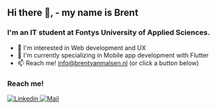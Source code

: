 ## Hi there 👋, - my name is Brent
### I'm an IT student at Fontys University of Applied Sciences.

- 👀 I'm interested in Web development and UX
- 🌱 I'm currently specializing in Mobile app development with Flutter
- 📫 Reach me! info@brentvanmalsen.nl (or click a button below)


### Reach me!

<a href="https://www.linkedin.com/in/brentvanmalsen/" target="_blank">![Linkedin](https://img.shields.io/badge/Linkedin-0A66C2?style=for-the-badge&logo=Linkedin&logoColor=white)
</a>
<a href="mailto:info@brentvanmalsen.nl" target="_blank">
    <img src="https://img.shields.io/badge/Mail-888888?style=for-the-badge&logo=mail.ru&logoColor=white" alt="Mail">
</a>

